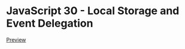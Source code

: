 # JavaScript 30 - Local Storage and Event Delegation

[Preview](https://tphelps93.github.io/local-storage/)
